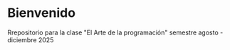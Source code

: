 # Bienvenido
Rrepositorio para la clase "El Arte de la programación" semestre agosto - diciembre 2025
